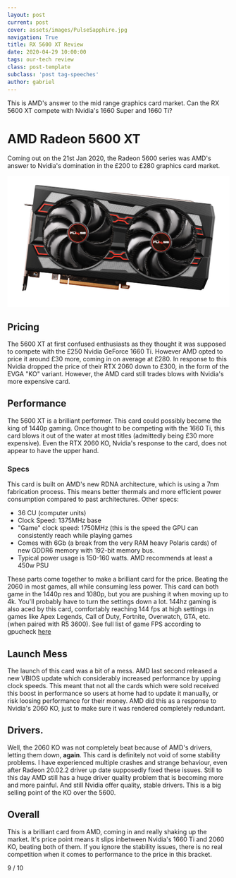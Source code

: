 ```yaml
---
layout: post
current: post
cover: assets/images/PulseSapphire.jpg
navigation: True
title: RX 5600 XT Review
date: 2020-04-29 10:00:00
tags: our-tech review
class: post-template
subclass: 'post tag-speeches'
author: gabriel
---
```



This is AMD's answer to the mid range graphics card market. Can the RX 5600 XT compete with Nvidia's 1660 Super and 1660 Ti? 

# AMD Radeon 5600 XT
Coming out on the 21st Jan 2020, the Radeon 5600 series was AMD's answer to Nvidia's domination in the £200 to £280 graphics card market.

![Radeon RX 5600XT](assets/images/5600xt/5600sapphire.jpg)

## Pricing

 The 5600 XT at first confused enthusiasts as they thought it was supposed to compete with the £250 Nvidia GeForce 1660 Ti. However AMD opted to price it around £30 more, coming in on average at £280. 
In response to this Nvidia dropped the price of their RTX 2060 down to £300, in the form of the EVGA "KO" variant. However, the AMD card still trades blows with Nvidia's more expensive card.

## Performance 

The 5600 XT is a brilliant performer. This card could possibly become the king of 1440p gaming. Once thought to be competing with the 1660 Ti, this card blows it out of the water at most titles (admittedly being £30 more expensive). Even the RTX 2060 KO, Nvidia's response to the card, does not appear to have the upper hand.

### Specs
This card is built on AMD's new RDNA architecture, which is using a 7nm fabrication process. This means better thermals and more efficient power consumption compared to past architectures. 
Other specs:
- 36 CU (computer units)
- Clock Speed: 1375MHz base
- "Game" clock speed: 1750MHz (this is the speed the GPU can consistently reach while playing games
- Comes with 6Gb (a break from the very RAM heavy Polaris cards) of new GDDR6 memory with 192-bit memory bus.
- Typical power usage is 150-160 watts. AMD recommends at least a 450w PSU

These parts come together to make a brilliant card for the price. Beating the 2060 in most games, all while consuming less power. This card can both game in the 1440p res and 1080p, but you are pushing it when moving up to 4k. You'll probably have to turn the settings down a lot. 144hz gaming is also aced by this card, comfortably reaching  144 fps at high settings in games like Apex Legends, Call of Duty, Fortnite, Overwatch, GTA, etc. (when paired with R5 3600). See full list of game FPS according to gpucheck [here](https://github.com/ProgramPhantom/WebGenerator/invitations) 

## Launch Mess
The launch of this card was a bit of a mess. AMD last second released a new VBIOS update which considerably increased performance by upping clock speeds. This meant that not all the cards which were sold received this boost in performance so users at home had to update it manually, or risk loosing performance for their money. 
AMD did this as a response to Nvidia's 2060 KO, just to make sure it was rendered completely redundant.

## Drivers.
Well, the 2060 KO was not completely beat because of AMD's drivers, letting them down, **again**. This card is definitely not void of some stability problems. I have experienced multiple crashes and strange behaviour, even after Radeon 20.02.2 driver up date supposedly fixed these issues. Still to this day AMD still has a huge driver quality problem that is becoming more and more painful.  And still Nvidia offer quality, stable drivers. This is a big selling point of the KO over the 5600.

## Overall

This is a brilliant card from AMD, coming in and really shaking up the market. It's price point means it slips inbetween Nvidia's 1660 Ti and 2060 KO, beating both of them. If you ignore the stability issues, there is no real competition when it comes to performance to the price in this bracket.

9 / 10